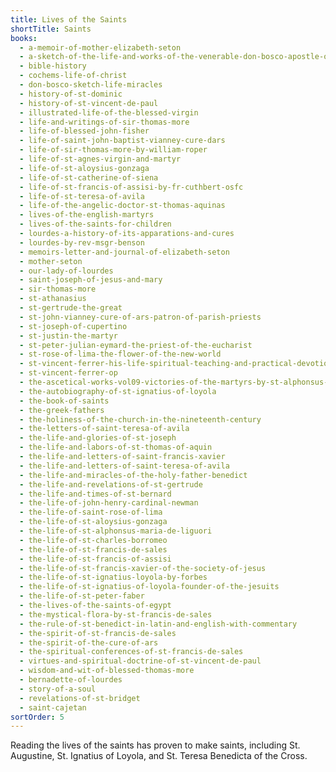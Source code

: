 ```yaml
---
title: Lives of the Saints
shortTitle: Saints
books:
  - a-memoir-of-mother-elizabeth-seton
  - a-sketch-of-the-life-and-works-of-the-venerable-don-bosco-apostle-of-youth
  - bible-history
  - cochems-life-of-christ
  - don-bosco-sketch-life-miracles
  - history-of-st-dominic
  - history-of-st-vincent-de-paul
  - illustrated-life-of-the-blessed-virgin
  - life-and-writings-of-sir-thomas-more
  - life-of-blessed-john-fisher
  - life-of-saint-john-baptist-vianney-cure-dars
  - life-of-sir-thomas-more-by-william-roper
  - life-of-st-agnes-virgin-and-martyr
  - life-of-st-aloysius-gonzaga
  - life-of-st-catherine-of-siena
  - life-of-st-francis-of-assisi-by-fr-cuthbert-osfc
  - life-of-st-teresa-of-avila
  - life-of-the-angelic-doctor-st-thomas-aquinas
  - lives-of-the-english-martyrs
  - lives-of-the-saints-for-children
  - lourdes-a-history-of-its-apparations-and-cures
  - lourdes-by-rev-msgr-benson
  - memoirs-letter-and-journal-of-elizabeth-seton
  - mother-seton
  - our-lady-of-lourdes
  - saint-joseph-of-jesus-and-mary
  - sir-thomas-more
  - st-athanasius
  - st-gertrude-the-great
  - st-john-vianney-cure-of-ars-patron-of-parish-priests
  - st-joseph-of-cupertino
  - st-justin-the-martyr
  - st-peter-julian-eymard-the-priest-of-the-eucharist
  - st-rose-of-lima-the-flower-of-the-new-world
  - st-vincent-ferrer-his-life-spiritual-teaching-and-practical-devotion
  - st-vincent-ferrer-op
  - the-ascetical-works-vol09-victories-of-the-martyrs-by-st-alphonsus-de-liguori
  - the-autobiography-of-st-ignatius-of-loyola
  - the-book-of-saints
  - the-greek-fathers
  - the-holiness-of-the-church-in-the-nineteenth-century
  - the-letters-of-saint-teresa-of-avila
  - the-life-and-glories-of-st-joseph
  - the-life-and-labors-of-st-thomas-of-aquin
  - the-life-and-letters-of-saint-francis-xavier
  - the-life-and-letters-of-saint-teresa-of-avila
  - the-life-and-miracles-of-the-holy-father-benedict
  - the-life-and-revelations-of-st-gertrude
  - the-life-and-times-of-st-bernard
  - the-life-of-john-henry-cardinal-newman
  - the-life-of-saint-rose-of-lima
  - the-life-of-st-aloysius-gonzaga
  - the-life-of-st-alphonsus-maria-de-liguori
  - the-life-of-st-charles-borromeo
  - the-life-of-st-francis-de-sales
  - the-life-of-st-francis-of-assisi
  - the-life-of-st-francis-xavier-of-the-society-of-jesus
  - the-life-of-st-ignatius-loyola-by-forbes
  - the-life-of-st-ignatius-of-loyola-founder-of-the-jesuits
  - the-life-of-st-peter-faber
  - the-lives-of-the-saints-of-egypt
  - the-mystical-flora-by-st-francis-de-sales
  - the-rule-of-st-benedict-in-latin-and-english-with-commentary
  - the-spirit-of-st-francis-de-sales
  - the-spirit-of-the-cure-of-ars
  - the-spiritual-conferences-of-st-francis-de-sales
  - virtues-and-spiritual-doctrine-of-st-vincent-de-paul
  - wisdom-and-wit-of-blessed-thomas-more
  - bernadette-of-lourdes
  - story-of-a-soul
  - revelations-of-st-bridget
  - saint-cajetan
sortOrder: 5
---
```


Reading the lives of the saints has proven to make saints, including St. Augustine, St. Ignatius of Loyola, and St. Teresa Benedicta of the Cross.
